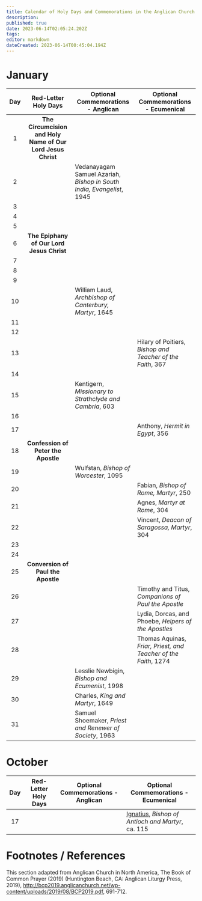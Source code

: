 ```yaml
---
title: Calendar of Holy Days and Commemorations in the Anglican Church in North America
description: 
published: true
date: 2023-06-14T02:05:24.202Z
tags: 
editor: markdown
dateCreated: 2023-06-14T00:45:04.194Z
---
```


# January
| Day | Red-Letter Holy Days | Optional Commemorations - Anglican | Optional Commemorations - Ecumenical |
| :---: | :--------------------: | ---------------------------------- | ------------------------------------------ |
| 1 | **The Circumcision and Holy Name of Our Lord Jesus Christ** | | |
| 2 | | Vedanayagam Samuel Azariah, *Bishop in South India, Evangelist*, 1945 | |
| 3 | | | |
| 4 | | | |
| 5 | | | |
| 6 | **The Epiphany of Our Lord Jesus Christ** | | |
| 7 | | | |
| 8 | | | |
| 9 | | | |
| 10 | | William Laud, *Archbishop of Canterbury, Martyr*, 1645 | |
| 11 | | | |
| 12 | | | |
| 13 | | | Hilary of Poitiers, *Bishop and Teacher of the Faith*, 367 |
| 14 | | | |
| 15 | | Kentigern, *Missionary to Strathclyde and Cambria*, 603 | |
| 16 | | | |
| 17 | | | Anthony, *Hermit in Egypt*, 356 |
| 18 | **Confession of Peter the Apostle** | | |
| 19 | | Wulfstan, *Bishop of Worcester*, 1095 | |
| 20 | | | Fabian, *Bishop of Rome, Martyr*, 250 |
| 21 | | | Agnes, *Martyr at Rome*, 304 |
| 22 | | | Vincent, *Deacon of Saragossa, Martyr*, 304 |
| 23 | | | |
| 24 | | | |
| 25 | **Conversion of Paul the Apostle** | | |
| 26 | | | Timothy and Titus, *Companions of Paul the Apostle* |
| 27 | | | Lydia, Dorcas, and Phoebe, *Helpers of the Apostles* |
| 28 | | | Thomas Aquinas, *Friar, Priest, and Teacher of the Faith*, 1274 |
| 29 | | Lesslie Newbigin, *Bishop and Ecumenist*, 1998 | |
| 30 | | Charles, *King and Martyr*, 1649 | |
| 31 | | Samuel Shoemaker, *Priest and Renewer of Society*, 1963 | |
# October
| Day | Red-Letter Holy Days | Optional Commemorations - Anglican | Optional Commemorations - Ecumenical |
| :---: | :--------------------: | ---------------------------------- | ------------------------------------------ |
| 17 | | | [Ignatius](/1st_century/ignatius_of_antioch.md), *Bishop of Antioch and Martyr*, ca. 115 |

# Footnotes / References
This section adapted from Anglican Church in North America, The Book of Common Prayer (2019) (Huntington Beach, CA: Anglican Liturgy Press, 2019), http://bcp2019.anglicanchurch.net/wp-content/uploads/2019/08/BCP2019.pdf, 691-712.